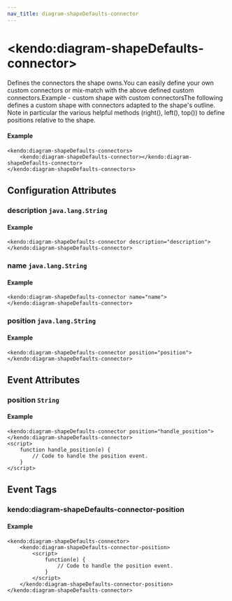 ```yaml
---
nav_title: diagram-shapeDefaults-connector
---
```


# \<kendo:diagram-shapeDefaults-connector\>

Defines the connectors the shape owns.You can easily define your own custom connectors or mix-match with the above defined custom connectors.Example - custom shape with custom connectorsThe following defines a custom shape with connectors adapted to the shape's outline. Note in particular the various helpful methods (right(), left(), top()) to define positions relative to the shape.

#### Example
    <kendo:diagram-shapeDefaults-connectors>
        <kendo:diagram-shapeDefaults-connector></kendo:diagram-shapeDefaults-connector>
    </kendo:diagram-shapeDefaults-connectors>

## Configuration Attributes

### description `java.lang.String`



#### Example
    <kendo:diagram-shapeDefaults-connector description="description">
    </kendo:diagram-shapeDefaults-connector>

### name `java.lang.String`



#### Example
    <kendo:diagram-shapeDefaults-connector name="name">
    </kendo:diagram-shapeDefaults-connector>

### position `java.lang.String`



#### Example
    <kendo:diagram-shapeDefaults-connector position="position">
    </kendo:diagram-shapeDefaults-connector>


## Event Attributes

### position `String`




#### Example
    <kendo:diagram-shapeDefaults-connector position="handle_position">
    </kendo:diagram-shapeDefaults-connector>
    <script>
        function handle_position(e) {
            // Code to handle the position event.
        }
    </script>

## Event Tags

### kendo:diagram-shapeDefaults-connector-position




#### Example
    <kendo:diagram-shapeDefaults-connector>
        <kendo:diagram-shapeDefaults-connector-position>
            <script>
                function(e) {
                    // Code to handle the position event.
                }
            </script>
        </kendo:diagram-shapeDefaults-connector-position>
    </kendo:diagram-shapeDefaults-connector>

